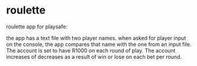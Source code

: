 # roulette
roulette app for playsafe:

the app has a text file with two player names.
when asked for player input on the console, the app compares that name with the one from an input file.
The account is set to have R1000 on each round of play.
The account increases of decreases as a result of win or lose on each bet per round.
